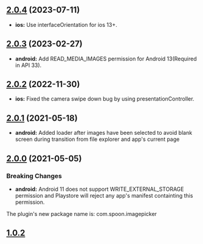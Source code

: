 ## [2.0.4](https://github.com/spoonconsulting/cordova-plugin-telerik-imagepicker/compare/2.0.3...2.0.4) (2023-07-11)

* **ios:** Use interfaceOrientation for ios 13+.

## [2.0.3](https://github.com/spoonconsulting/cordova-plugin-telerik-imagepicker/compare/2.0.2...2.0.3) (2023-02-27)

* **android:** Add READ_MEDIA_IMAGES permission for Android 13(Required in API 33).

## [2.0.2](https://github.com/spoonconsulting/cordova-plugin-telerik-imagepicker/compare/2.0.1...2.0.2) (2022-11-30)

* **ios:** Fixed the camera swipe down bug by using presentationController.

## [2.0.1](https://github.com/spoonconsulting/cordova-plugin-telerik-imagepicker/compare/1.0.2...2.0.1) (2021-05-18)

* **android:** Added loader after images have been selected to avoid blank screen during transition from file explorer and app's current page

## [2.0.0](https://github.com/spoonconsulting/cordova-plugin-telerik-imagepicker/compare/1.0.2...2.0.0) (2021-05-05)


### Breaking Changes

* **android:**  Android 11 does not support WRITE_EXTERNAL_STORAGE permission and Playstore will reject any app's manifest containting this permission.

The plugin's new package name is: com.spoon.imagepicker


## [1.0.2](https://github.com/spoonconsulting/cordova-plugin-telerik-imagepicker/releases/tag/1.0.2)
